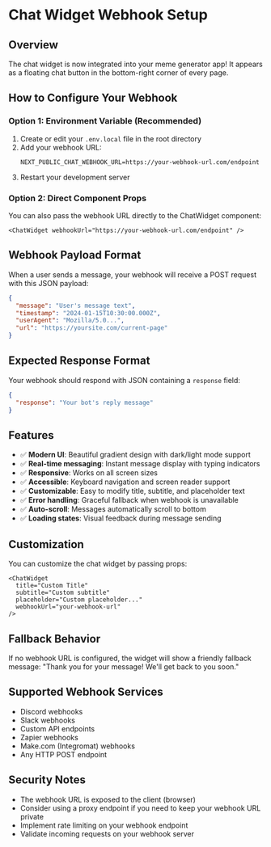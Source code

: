 # Chat Widget Webhook Setup

## Overview
The chat widget is now integrated into your meme generator app! It appears as a floating chat button in the bottom-right corner of every page.

## How to Configure Your Webhook

### Option 1: Environment Variable (Recommended)
1. Create or edit your `.env.local` file in the root directory
2. Add your webhook URL:
   ```
   NEXT_PUBLIC_CHAT_WEBHOOK_URL=https://your-webhook-url.com/endpoint
   ```
3. Restart your development server

### Option 2: Direct Component Props
You can also pass the webhook URL directly to the ChatWidget component:

```tsx
<ChatWidget webhookUrl="https://your-webhook-url.com/endpoint" />
```

## Webhook Payload Format
When a user sends a message, your webhook will receive a POST request with this JSON payload:

```json
{
  "message": "User's message text",
  "timestamp": "2024-01-15T10:30:00.000Z",
  "userAgent": "Mozilla/5.0...",
  "url": "https://yoursite.com/current-page"
}
```

## Expected Response Format
Your webhook should respond with JSON containing a `response` field:

```json
{
  "response": "Your bot's reply message"
}
```

## Features
- ✅ **Modern UI**: Beautiful gradient design with dark/light mode support
- ✅ **Real-time messaging**: Instant message display with typing indicators
- ✅ **Responsive**: Works on all screen sizes
- ✅ **Accessible**: Keyboard navigation and screen reader support
- ✅ **Customizable**: Easy to modify title, subtitle, and placeholder text
- ✅ **Error handling**: Graceful fallback when webhook is unavailable
- ✅ **Auto-scroll**: Messages automatically scroll to bottom
- ✅ **Loading states**: Visual feedback during message sending

## Customization
You can customize the chat widget by passing props:

```tsx
<ChatWidget 
  title="Custom Title"
  subtitle="Custom subtitle"
  placeholder="Custom placeholder..."
  webhookUrl="your-webhook-url"
/>
```

## Fallback Behavior
If no webhook URL is configured, the widget will show a friendly fallback message: "Thank you for your message! We'll get back to you soon."

## Supported Webhook Services
- Discord webhooks
- Slack webhooks
- Custom API endpoints
- Zapier webhooks
- Make.com (Integromat) webhooks
- Any HTTP POST endpoint

## Security Notes
- The webhook URL is exposed to the client (browser)
- Consider using a proxy endpoint if you need to keep your webhook URL private
- Implement rate limiting on your webhook endpoint
- Validate incoming requests on your webhook server 
